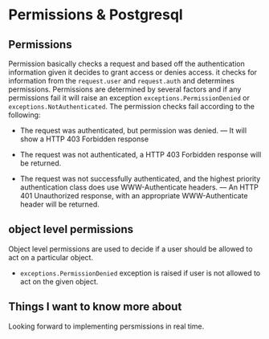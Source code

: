 # Permissions & Postgresql

## Permissions

Permission basically checks a request and based off the  authentication information given it decides to grant access or denies access. it checks for information from the `request.user` and `request.auth` and determines permissions. Permissions are determined by several factors and if any permissions fail it will raise an exception `exceptions.PermissionDenied` or  `exceptions.NotAuthenticated`. The permission checks fail according to the following: 

- The request was authenticated, but permission was denied. — It will show a HTTP 403 Forbidden response

- The request was not authenticated, a HTTP 403 Forbidden response will be returned.

- The request was not successfully authenticated, and the highest priority authentication class does use WWW-Authenticate headers. — An HTTP 401 Unauthorized response, with an appropriate WWW-Authenticate header will be returned.

## object level permissions

Object level permissions are used to decide if a user should be allowed to act on a particular object. 

- `exceptions.PermissionDenied` exception is raised if user is not allowed to act on the given object.


## Things I want to know more about

Looking forward to implementing persmissions in real time. 

